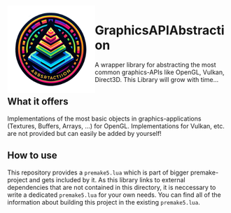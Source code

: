 <img align="left" src="https://github.com/timmy0811/GraphicsAPI-Abstraction/blob/Projects/logo0.png" width="200" height="200">

# GraphicsAPIAbstraction
A wrapper library for abstracting the most common graphics-APIs like OpenGL, Vulkan, Direct3D. This Library will grow with time...

## What it offers
Implementations of the most basic objects in graphics-applications (Textures, Buffers, Arrays, ...) for OpenGL. Implementations for Vulkan, etc. are not provided but can easily be added by yourself!

## How to use
This repository provides a ```premake5.lua``` which is part of bigger premake-project and gets included by it. As this library links to external dependencies that are not contained in this directory, it is neccessary to write a dedicated ```premake5.lua``` for your own needs. You can find all of the information about building this project in the existing ```premake5.lua```.
